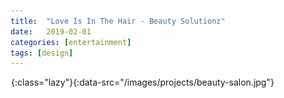 ```yaml
---
title:  "Love Is In The Hair - Beauty Solutionz"
date:   2019-02-01
categories: [entertainment]
tags: [design]
---
```

!["Beauty Solutionz"](/images/grey.gif){:class="lazy"}{:data-src="/images/projects/beauty-salon.jpg"}
